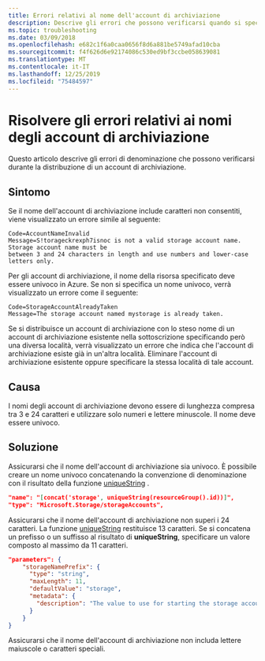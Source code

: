 ```yaml
---
title: Errori relativi al nome dell'account di archiviazione
description: Descrive gli errori che possono verificarsi quando si specifica un nome per un account di archiviazione.
ms.topic: troubleshooting
ms.date: 03/09/2018
ms.openlocfilehash: e682c1f6a0caa0656f8d6a881be5749afad10cba
ms.sourcegitcommit: f4f626d6e92174086c530ed9bf3ccbe058639081
ms.translationtype: MT
ms.contentlocale: it-IT
ms.lasthandoff: 12/25/2019
ms.locfileid: "75484597"
---
```

# <a name="resolve-errors-for-storage-account-names"></a>Risolvere gli errori relativi ai nomi degli account di archiviazione

Questo articolo descrive gli errori di denominazione che possono verificarsi durante la distribuzione di un account di archiviazione.

## <a name="symptom"></a>Sintomo

Se il nome dell'account di archiviazione include caratteri non consentiti, viene visualizzato un errore simile al seguente:

```
Code=AccountNameInvalid
Message=S!torageckrexph7isnoc is not a valid storage account name. Storage account name must be 
between 3 and 24 characters in length and use numbers and lower-case letters only.
```

Per gli account di archiviazione, il nome della risorsa specificato deve essere univoco in Azure. Se non si specifica un nome univoco, verrà visualizzato un errore come il seguente:

```
Code=StorageAccountAlreadyTaken
Message=The storage account named mystorage is already taken.
```

Se si distribuisce un account di archiviazione con lo steso nome di un account di archiviazione esistente nella sottoscrizione specificando però una diversa località, verrà visualizzato un errore che indica che l'account di archiviazione esiste già in un'altra località. Eliminare l'account di archiviazione esistente oppure specificare la stessa località di tale account.

## <a name="cause"></a>Causa

I nomi degli account di archiviazione devono essere di lunghezza compresa tra 3 e 24 caratteri e utilizzare solo numeri e lettere minuscole. Il nome deve essere univoco.

## <a name="solution"></a>Soluzione

Assicurarsi che il nome dell'account di archiviazione sia univoco. È possibile creare un nome univoco concatenando la convenzione di denominazione con il risultato della funzione [uniqueString](template-functions-string.md#uniquestring) .

```json
"name": "[concat('storage', uniqueString(resourceGroup().id))]",
"type": "Microsoft.Storage/storageAccounts",
```

Assicurarsi che il nome dell'account di archiviazione non superi i 24 caratteri. La funzione [uniqueString](template-functions-string.md#uniquestring) restituisce 13 caratteri. Se si concatena un prefisso o un suffisso al risultato di **uniqueString**, specificare un valore composto al massimo da 11 caratteri.

```json
"parameters": {
    "storageNamePrefix": {
      "type": "string",
      "maxLength": 11,
      "defaultValue": "storage",
      "metadata": {
        "description": "The value to use for starting the storage account name."
      }
    }
}
```

Assicurarsi che il nome dell'account di archiviazione non includa lettere maiuscole o caratteri speciali.